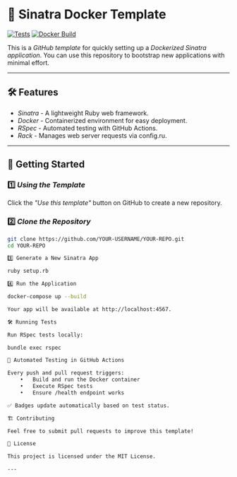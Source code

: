 # 🚀 Sinatra Docker Template

[![Tests](https://github.com/YOUR-USERNAME/YOUR-REPO/actions/workflows/test-dockerized-app.yml/badge.svg)](https://github.com/YOUR-USERNAME/YOUR-REPO/actions/workflows/test-dockerized-app.yml)
[![Docker Build](https://img.shields.io/docker/cloud/build/YOUR-DOCKER-USERNAME/YOUR-IMAGE-NAME)](https://hub.docker.com/r/YOUR-DOCKER-USERNAME/YOUR-IMAGE-NAME)

This is a *GitHub template* for quickly setting up a *Dockerized Sinatra application*. You can use this repository to bootstrap new applications with minimal effort.

---

## 🛠 Features

- *Sinatra* - A lightweight Ruby web framework.
- *Docker* - Containerized environment for easy deployment.
- *RSpec* - Automated testing with GitHub Actions.
- *Rack* - Manages web server requests via config.ru.

---

## 🚀 Getting Started

### 1️⃣ *Using the Template*
Click the *"Use this template"* button on GitHub to create a new repository.

### 2️⃣ *Clone the Repository*
```sh
git clone https://github.com/YOUR-USERNAME/YOUR-REPO.git
cd YOUR-REPO

3️⃣ Generate a New Sinatra App

ruby setup.rb

4️⃣ Run the Application

docker-compose up --build

Your app will be available at http://localhost:4567.

🛠 Running Tests

Run RSpec tests locally:

bundle exec rspec

🔄 Automated Testing in GitHub Actions

Every push and pull request triggers:
	•	Build and run the Docker container
	•	Execute RSpec tests
	•	Ensure /health endpoint works

✅ Badges update automatically based on test status.

🏗 Contributing

Feel free to submit pull requests to improve this template!

📜 License

This project is licensed under the MIT License.

---
